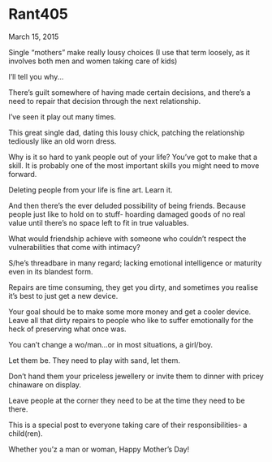 # Rant405


March 15, 2015

Single “mothers” make really lousy choices (I use that term loosely, as it involves both men and women taking care of kids)

I’ll tell you why...

There’s guilt somewhere of having made certain decisions, and there’s a need to repair that decision through the next relationship.

I’ve seen it play out many times.

This great single dad, dating this lousy chick, patching the relationship tediously like an old worn dress. 

Why is it so hard to yank people out of your life? You’ve got to make that a skill. It is probably one of the most important skills you might need to move forward. 

Deleting people from your life is fine art. Learn it.

And then there’s the ever deluded possibility of being friends. Because people just like to hold on to stuff- hoarding damaged goods of no real value until there’s no space left to fit in true valuables.

What would friendship achieve with someone who couldn’t respect the vulnerabilities that come with intimacy?

S/he’s threadbare in many regard; lacking emotional intelligence or maturity even in its blandest form.

Repairs are time consuming, they get you dirty, and sometimes you realise it’s best to just get a new device.

Your goal should be to make some more money and get a cooler device. Leave all that dirty repairs to people who like to suffer emotionally for the heck of preserving what once was.

You can’t change a wo/man…or in most situations, a girl/boy.

Let them be. They need to play with sand, let them. 

Don’t hand them your priceless jewellery or invite them to dinner with pricey chinaware on display.

Leave people at the corner they need to be at the time they need to be there.

This is a special post to everyone taking care of their responsibilities- a child(ren).

Whether you’z a man or woman, Happy Mother’s Day!